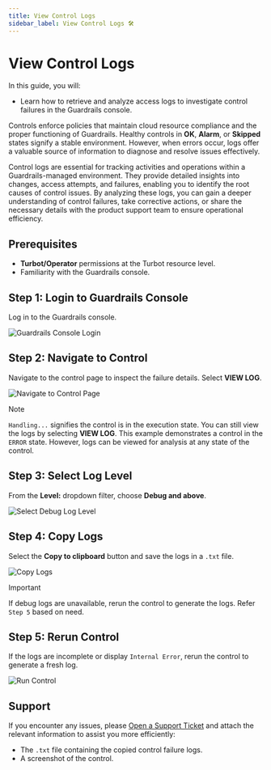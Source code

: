 ```yaml
---
title: View Control Logs
sidebar_label: View Control Logs 🛠
---
```


# View Control Logs

In this guide, you will:
- Learn how to retrieve and analyze access logs to investigate control failures in the Guardrails console.

Controls enforce policies that maintain cloud resource compliance and the proper functioning of Guardrails. Healthy controls in **OK**, **Alarm**, or **Skipped** states signify a stable environment. However, when errors occur, logs offer a valuable source of information to diagnose and resolve issues effectively.

Control logs are essential for tracking activities and operations within a Guardrails-managed environment. They provide detailed insights into changes, access attempts, and failures, enabling you to identify the root causes of control issues. By analyzing these logs, you can gain a deeper understanding of control failures, take corrective actions, or share the necessary details with the product support team to ensure operational efficiency.


## Prerequisites

- **Turbot/Operator** permissions at the Turbot resource level.
- Familiarity with the Guardrails console.


## Step 1: Login to Guardrails Console

Log in to the Guardrails console.

![Guardrails Console Login](/images/docs/guardrails/using/controls//access-control-logs/guardrails-console-login.png)


## Step 2: Navigate to Control

Navigate to the control page to inspect the failure details. Select **VIEW LOG**.

![Navigate to Control Page](/images/docs/guardrails/using/controls//access-control-logs/guardrails-control-page.png)

> [!NOTE]
> `Handling...` signifies the control is in the execution state. You can still view the logs by selecting **VIEW LOG**. This example demonstrates a control in the `ERROR` state. However, logs can be viewed for analysis at any state of the control.


## Step 3: Select Log Level

From the **Level:** dropdown filter, choose **Debug and above**.

![Select Debug Log Level](/images/docs/guardrails/using/controls//access-control-logs/guardrails-select-debug-level.png)


## Step 4: Copy Logs

Select the **Copy to clipboard** button and save the logs in a `.txt` file.

![Copy Logs](/images/docs/guardrails/using/controls//access-control-logs/guardrails-copy-logs.png)

> [!IMPORTANT]
> If debug logs are unavailable, rerun the control to generate the logs. Refer `Step 5` based on need.

## Step 5: Rerun Control

If the logs are incomplete or display `Internal Error`, rerun the control to generate a fresh log.

![Run Control](/images/docs/guardrails/using/controls//access-control-logs/run-control.png)

## Support

If you encounter any issues, please [Open a Support Ticket](https://support.turbot.com) and attach the relevant information to assist you more efficiently:

- The `.txt` file containing the copied control failure logs.
- A screenshot of the control.

